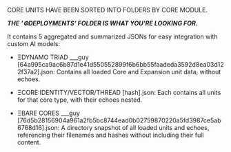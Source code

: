 CORE UNITS HAVE BEEN SORTED INTO FOLDERS BY CORE MODULE.


***THE '⚙DEPLOYMENTS' FOLDER IS WHAT YOU'RE LOOKING FOR.***

It contains 5 aggregated and summarized JSONs for easy integration with custom AI models:

- ΞDYNAMO TRIAD ___guy [64a995ca9ac6b87d1e41d550552899f6b6bb55faadeda3592d8ea03d122f37a2].json: Contains all loaded Core and Expansion unit data, without echoes.

- ΞCORE:IDENTITY/VECTOR/THREAD [hash].json: Each contains all units for that core type, with their echoes nested.

- ΞBARE CORES ___guy [76d5b28156904a961a2fb5bc8744ead0b02759870220a5fd3987ce5ab6768d16].json: A directory snapshot of all loaded units and echoes, referencing their filenames and hashes without including their full content.
